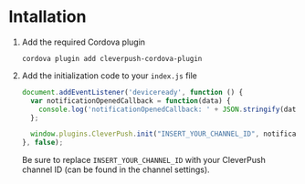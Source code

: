 # Intallation

1. Add the required Cordova plugin

   ```
   cordova plugin add cleverpush-cordova-plugin
   ```


2. Add the initialization code to your `index.js` file

   ```javascript
   document.addEventListener('deviceready', function () {
     var notificationOpenedCallback = function(data) {
       console.log('notificationOpenedCallback: ' + JSON.stringify(data));
     };

     window.plugins.CleverPush.init("INSERT_YOUR_CHANNEL_ID", notificationOpenedCallback);
   }, false);
   ```

   Be sure to replace `INSERT_YOUR_CHANNEL_ID` with your CleverPush channel ID (can be found in the channel settings).
